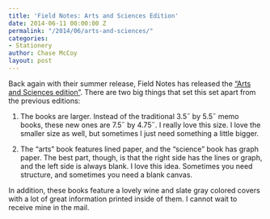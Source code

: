 ```yaml
---
title: 'Field Notes: Arts and Sciences Edition'
date: 2014-06-11 00:00:00 Z
permalink: "/2014/06/arts-and-sciences/"
categories:
- Stationery
author: Chase McCoy
layout: post
---
```


Back again with their summer release, Field Notes has released the [&#8220;Arts and Sciences edition&#8221;][1]. There are two big things that set this set apart from the previous editions:

  1. The books are larger. Instead of the traditional 3.5˝ by 5.5˝ memo books, these new ones are 7.5˝ by 4.75˝. I really love this size. I love the smaller size as well, but sometimes I just need something a little bigger.</p> 
  2. The &#8220;arts&#8221; book features lined paper, and the &#8220;science&#8221; book has graph paper. The best part, though, is that the right side has the lines or graph, and the left side is always blank. I love this idea. Sometimes you need structure, and sometimes you need a blank canvas.

In addition, these books feature a lovely wine and slate gray colored covers with a lot of great information printed inside of them. I cannot wait to receive mine in the mail.

 [1]: http://fieldnotesbrand.com/colors/artsandsciences/